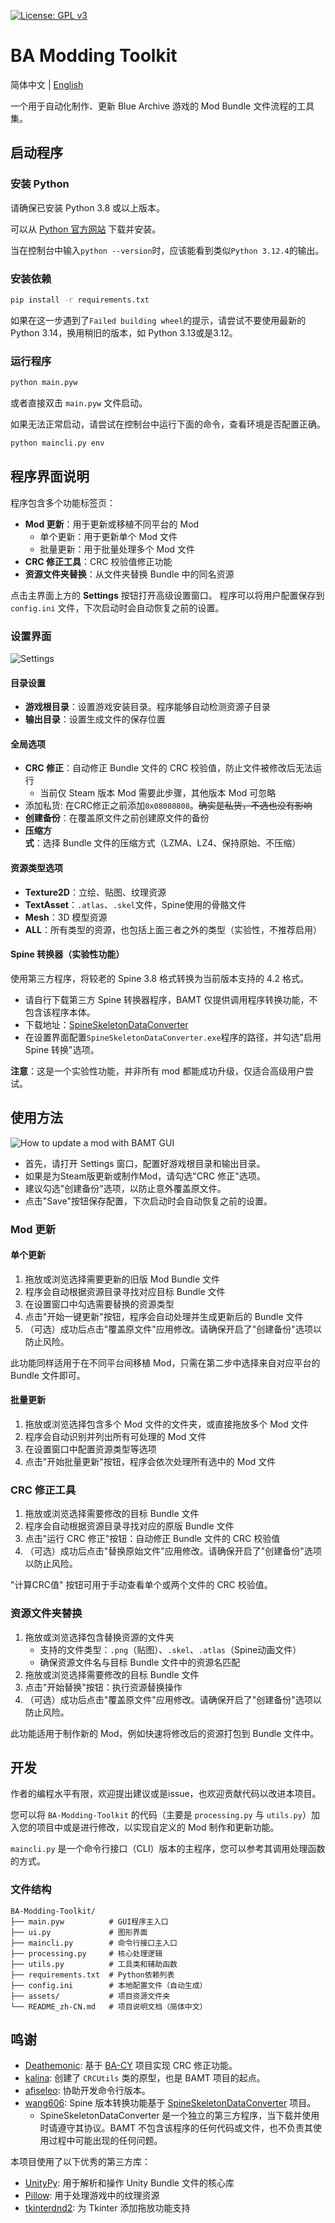 [![License: GPL v3](https://img.shields.io/badge/License-GPLv3-blue.svg)](https://www.gnu.org/licenses/gpl-3.0)

# BA Modding Toolkit

简体中文 | [English](README.md)

一个用于自动化制作、更新 Blue Archive 游戏的 Mod Bundle 文件流程的工具集。

## 启动程序

### 安装 Python
请确保已安装 Python 3.8 或以上版本。

可以从 [Python 官方网站](https://www.python.org/downloads/) 下载并安装。

当在控制台中输入`python --version`时，应该能看到类似`Python 3.12.4`的输出。

### 安装依赖
```bash
pip install -r requirements.txt
```
如果在这一步遇到了`Failed building wheel`的提示，请尝试不要使用最新的 Python 3.14，换用稍旧的版本，如 Python 3.13或是3.12。

### 运行程序
```bash
python main.pyw
```
或者直接双击 `main.pyw` 文件启动。

如果无法正常启动，请尝试在控制台中运行下面的命令，查看环境是否配置正确。
```bash
python maincli.py env
```

## 程序界面说明
程序包含多个功能标签页：
- **Mod 更新**：用于更新或移植不同平台的 Mod
    - 单个更新：用于更新单个 Mod 文件
    - 批量更新：用于批量处理多个 Mod 文件
- **CRC 修正工具**：CRC 校验值修正功能
- **资源文件夹替换**：从文件夹替换 Bundle 中的同名资源

点击主界面上方的 **Settings** 按钮打开高级设置窗口。
程序可以将用户配置保存到 `config.ini` 文件，下次启动时会自动恢复之前的设置。

### 设置界面

![Settings](assets/help/gui-help-settings-zhcn.png)

#### 目录设置
- **游戏根目录**：设置游戏安装目录。程序能够自动检测资源子目录
- **输出目录**：设置生成文件的保存位置

#### 全局选项
- **CRC 修正**：自动修正 Bundle 文件的 CRC 校验值，防止文件被修改后无法运行
    - 当前仅 Steam 版本 Mod 需要此步骤，其他版本 Mod 可忽略
- 添加私货: 在CRC修正之前添加`0x08080808`。~~确实是私货，不选也没有影响~~
- **创建备份**：在覆盖原文件之前创建原文件的备份
- **压缩方式**：选择 Bundle 文件的压缩方式（LZMA、LZ4、保持原始、不压缩）

#### 资源类型选项
- **Texture2D**：立绘、贴图、纹理资源
- **TextAsset**：`.atlas`、`.skel`文件，Spine使用的骨骼文件
- **Mesh**：3D 模型资源
- **ALL**：所有类型的资源，也包括上面三者之外的类型（实验性，不推荐启用）

#### Spine 转换器（实验性功能）
使用第三方程序，将较老的 Spine 3.8 格式转换为当前版本支持的 4.2 格式。
- 请自行下载第三方 Spine 转换器程序，BAMT 仅提供调用程序转换功能，不包含该程序本体。
- 下载地址：[SpineSkeletonDataConverter](https://github.com/wang606/SpineSkeletonDataConverter/releases)
- 在设置界面配置`SpineSkeletonDataConverter.exe`程序的路径，并勾选"启用 Spine 转换"选项。

**注意**：这是一个实验性功能，并非所有 mod 都能成功升级，仅适合高级用户尝试。

## 使用方法

![How to update a mod with BAMT GUI](assets/help/gui-help-mod-update-zhcn.png)

- 首先，请打开 Settings 窗口，配置好游戏根目录和输出目录。
- 如果是为Steam版更新或制作Mod，请勾选"CRC 修正"选项。
- 建议勾选"创建备份"选项，以防止意外覆盖原文件。
- 点击"Save"按钮保存配置，下次启动时会自动恢复之前的设置。

### Mod 更新
#### 单个更新
1. 拖放或浏览选择需要更新的旧版 Mod Bundle 文件
2. 程序会自动根据资源目录寻找对应目标 Bundle 文件
3. 在设置窗口中勾选需要替换的资源类型
4. 点击"开始一键更新"按钮，程序会自动处理并生成更新后的 Bundle 文件
5. （可选）成功后点击"覆盖原文件"应用修改。请确保开启了"创建备份"选项以防止风险。

此功能同样适用于在不同平台间移植 Mod，只需在第二步中选择来自对应平台的 Bundle 文件即可。

#### 批量更新
1. 拖放或浏览选择包含多个 Mod 文件的文件夹，或直接拖放多个 Mod 文件
2. 程序会自动识别并列出所有可处理的 Mod 文件
3. 在设置窗口中配置资源类型等选项
4. 点击"开始批量更新"按钮，程序会依次处理所有选中的 Mod 文件

### CRC 修正工具
1. 拖放或浏览选择需要修改的目标 Bundle 文件
2. 程序会自动根据资源目录寻找对应的原版 Bundle 文件
3. 点击"运行 CRC 修正"按钮：自动修正 Bundle 文件的 CRC 校验值
4. （可选）成功后点击"替换原始文件"应用修改。请确保开启了"创建备份"选项以防止风险。

"计算CRC值" 按钮可用于手动查看单个或两个文件的 CRC 校验值。

### 资源文件夹替换
1. 拖放或浏览选择包含替换资源的文件夹
    - 支持的文件类型：`.png`（贴图）、`.skel`、`.atlas`（Spine动画文件）
    - 确保资源文件名与目标 Bundle 文件中的资源名匹配
2. 拖放或浏览选择需要修改的目标 Bundle 文件
3. 点击"开始替换"按钮：执行资源替换操作
4. （可选）成功后点击"覆盖原文件"应用修改。请确保开启了"创建备份"选项以防止风险。

此功能适用于制作新的 Mod，例如快速将修改后的资源打包到 Bundle 文件中。

## 开发

作者的编程水平有限，欢迎提出建议或是issue，也欢迎贡献代码以改进本项目。

您可以将 `BA-Modding-Toolkit` 的代码（主要是 `processing.py` 与 `utils.py`）加入您的项目中或是进行修改，以实现自定义的 Mod 制作和更新功能。

`maincli.py` 是一个命令行接口（CLI）版本的主程序，您可以参考其调用处理函数的方式。

### 文件结构

```
BA-Modding-Toolkit/
├── main.pyw          # GUI程序主入口
├── ui.py             # 图形界面
├── maincli.py        # 命令行接口主入口
├── processing.py     # 核心处理逻辑
├── utils.py          # 工具类和辅助函数
├── requirements.txt  # Python依赖列表
├── config.ini        # 本地配置文件（自动生成）
├── assets/           # 项目资源文件夹
└── README_zh-CN.md   # 项目说明文档（简体中文）
```

## 鸣谢

- [Deathemonic](https://github.com/Deathemonic): 基于 [BA-CY](https://github.com/Deathemonic/BA-CY) 项目实现 CRC 修正功能。
- [kalina](https://github.com/kalinaowo): 创建了 `CRCUtils` 类的原型，也是 BAMT 项目的起点。
- [afiseleo](https://github.com/fiseleo): 协助开发命令行版本。
- [wang606](https://github.com/wang606): Spine 版本转换功能基于 [SpineSkeletonDataConverter](https://github.com/wang606/SpineSkeletonDataConverter) 项目。
    - SpineSkeletonDataConverter 是一个独立的第三方程序，当下载并使用时请遵守其协议。BAMT 不包含该程序的任何代码或文件，也不负责其使用过程中可能出现的任何问题。

本项目使用了以下优秀的第三方库：

- [UnityPy](https://github.com/K0lb3/UnityPy): 用于解析和操作 Unity Bundle 文件的核心库
- [Pillow](https://python-pillow.org/): 用于处理游戏中的纹理资源
- [tkinterdnd2](https://github.com/pmgagne/tkinterdnd2): 为 Tkinter 添加拖放功能支持
